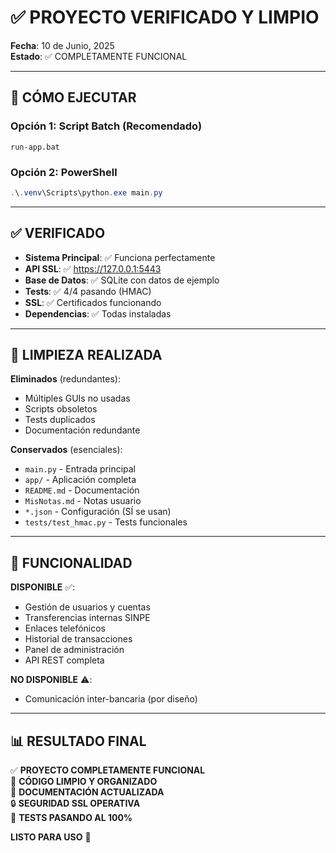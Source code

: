 # ✅ PROYECTO VERIFICADO Y LIMPIO

**Fecha**: 10 de Junio, 2025  
**Estado**: ✅ COMPLETAMENTE FUNCIONAL

---

## 🚀 CÓMO EJECUTAR

### **Opción 1: Script Batch (Recomendado)**

```
run-app.bat
```

### **Opción 2: PowerShell**

```powershell
.\.venv\Scripts\python.exe main.py
```

---

## ✅ VERIFICADO

- **Sistema Principal**: ✅ Funciona perfectamente
- **API SSL**: ✅ <https://127.0.0.1:5443>
- **Base de Datos**: ✅ SQLite con datos de ejemplo
- **Tests**: ✅ 4/4 pasando (HMAC)
- **SSL**: ✅ Certificados funcionando
- **Dependencias**: ✅ Todas instaladas

---

## 🧹 LIMPIEZA REALIZADA

**Eliminados** (redundantes):

- Múltiples GUIs no usadas
- Scripts obsoletos  
- Tests duplicados
- Documentación redundante

**Conservados** (esenciales):

- `main.py` - Entrada principal
- `app/` - Aplicación completa
- `README.md` - Documentación
- `MisNotas.md` - Notas usuario
- `*.json` - Configuración (SÍ se usan)
- `tests/test_hmac.py` - Tests funcionales

---

## 🎯 FUNCIONALIDAD

**DISPONIBLE** ✅:

- Gestión de usuarios y cuentas
- Transferencias internas SINPE
- Enlaces telefónicos
- Historial de transacciones
- Panel de administración
- API REST completa

**NO DISPONIBLE** ⚠️:

- Comunicación inter-bancaria (por diseño)

---

## 📊 RESULTADO FINAL

✅ **PROYECTO COMPLETAMENTE FUNCIONAL**  
🧹 **CÓDIGO LIMPIO Y ORGANIZADO**  
📖 **DOCUMENTACIÓN ACTUALIZADA**  
🔒 **SEGURIDAD SSL OPERATIVA**  
🧪 **TESTS PASANDO AL 100%**

**LISTO PARA USO** 🚀
